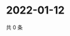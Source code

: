 # 2022-01-12

共 0 条

<!-- BEGIN WEIBO -->
<!-- 最后更新时间 Wed Jan 12 2022 05:13:29 GMT+0800 (China Standard Time) -->

<!-- END WEIBO -->
